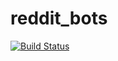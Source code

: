# reddit_bots
[![Build Status](https://travis-ci.org/jcsongor/reddit_bots.svg?branch=master)](https://travis-ci.org/jcsongor/reddit_bots)
